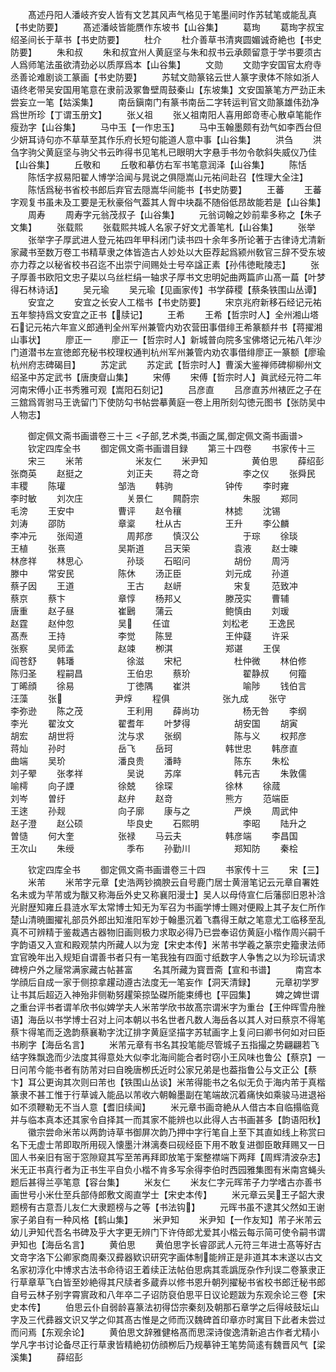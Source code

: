 <!-- { "loadSidebar": true } -->
　　髙述丹阳人潘岐齐安人皆有文艺其风声气格见于笔墨间时作苏轼笔或能乱真【书史防要】
　　髙述潘岐皆能赝作东坡书【山谷集】
　　葛珣
　　葛珣字叔宝绍圣间长于草书【书史防要】
　　杜介
　　杜介善草书清爽圆媚诚奇絶也【书史防要】
　　朱和叔
　　朱和叔宜州人黄庭坚与朱和叔书云承颇留意于学书要须古人爲师笔法虽欲清劲必以质厚爲本【山谷集】
　　文勋
　　文勋字安国官太府寺丞善论难剧谈工篆画【书史防要】
　　苏轼文勋篆铭云世人篆字隶体不除如浙人语终老带吴安国用笔意在隶前汲冢鲁壁周鼓秦山【东坡集】文安国篆笔方严劲正未尝妄立一笔【姑溪集】
　　南岳鎭南门有篆书南岳二字转运判官文勋篆雄伟劲净爲世所珍【丁谓玉册文】
　　张乂祖
　　张乂祖南阳人喜用郎竒枣心散卓笔能作瘦劲字【山谷集】
　　马中玉【一作忠玉】
　　马中玉翰墨颇有劲气如李西台但少妍耳诗句亦不草草至其作乐府长短句能道人意中事【山谷集】
　　洪刍
　　洪刍字驹父黄庭坚与驹父书云昨得书见笔札已眼明大字悬手书勿令欹斜失威仪乃佳【山谷集】
　　丘敬和
　　丘敬和摹仿右军书笔意润泽【山谷集】
　　陈恬
　　陈恬字叔易阳翟人博学洽闻与晁说之俱隠嵩山元祐间赴召【性理大全注】
　　陈恬爲秘书省校书郎后弃官去隠嵩华间能书【书史防要】
　　王蕃
　　王蕃字观复书虽未及工要是无秋豪俗气葢其人胷中块磊不随俗低昂故能若是【山谷集】
　　周寿
　　周寿字元翁茂叔子【山谷集】
　　元翁词翰之妙前辈多称之【朱子文集】
　　张载熙
　　张载熙共城人名家子好文尤善笔札【山谷集】
　　张举
　　张举字子厚武进人登元祐四年甲科闭门读书四十余年多所论著于古律诗尤清新家藏书至数万卷工书精草隶之体皆造古人妙处以大臣荐起爲颍州敎官三辞不受东坡亦力荐之以秘省校书召迄不出崇宁间赐处士号卒諡正素【孙伟徳毗陵志】
　　张子厚善书欧阳文忠子棐以乌丝栏绢一轴求子厚书文忠明妃曲两篇庐山髙一萹【叶梦得石林诗话】
　　吴元瑜
　　吴元瑜【见画家传】书学薛稷【蔡条铁围山丛谭】
　　安宜之
　　安宜之长安人工楷书【书史防要】
　　宋京兆府新移石经记元祐五年黎持爲文安宜之正书【牍记】
　　王希
　　王希【哲宗时人】全州湘山塔石记元祐六年宣义郎通判全州军州兼管内劝农营田事借绯王希篆额幷书【蒋擢湘山事状】
　　廖正一
　　廖正一【哲宗时人】新城普向院多宝佛塔记元祐八年沙门道潜书左宣徳郎充秘书校理权通判杭州军州兼管内劝农事借绯廖正一篆额【廖瑜杭州府志碑碣目】
　　苏定武
　　苏定武【哲宗时人】曹溪大鉴禅师碑柳柳州文绍圣中苏定武书【唐庚睂山集】
　　宋傅
　　宋傅【哲宗时人】眞武经元符二年河南宋傅小正书秀雅可观【嵩阳石刻记】
　　吕彦直
　　吕彦直苏州裱匠之子在三舘爲胥驸马王诜留门下使防勾书帖尝摹黄庭一卷上用所刻勾徳元图书【张防吴中人物志】

　　御定佩文斋书画谱卷三十三
<子部,艺术类,书画之属,御定佩文斋书画谱>
　　钦定四库全书
　　御定佩文斋书画谱目録
　　第三十四卷
　　书家传十三
　　宋三
　　米芾　　　　　　米友仁
　　米尹知　　　　　黄伯思
　　薛绍彭　　　　　张商英
　　赵挺之　　　　　刘正夫
　　蒋之竒　　　　　李之仪
　　张舜民　　　　　丰稷
　　陈瓘　　　　　　邹浩
　　韩驹　　　　　　钟传
　　李时雍　　　　　李时敏
　　刘次庄　　　　　关景仁
　　闗蔚宗　　　　　朱服
　　郑同　　　　　　毛滂
　　王安中　　　　　曹评
　　赵令穰　　　　　林摅
　　沈锡　　　　　　刘涛
　　邵防　　　　　　章楶
　　杜从古　　　　　王升
　　李公麟　　　　　李冲元
　　张闳道　　　　　周邦彦
　　慎汉公　　　　　于琮
　　徐琰　　　　　　王植
　　张熹　　　　　　吴斯道
　　吕天筞　　　　　袁液
　　赵士暕　　　　　林彦祥
　　林思心　　　　　孙琰
　　石昭问　　　　　胡份
　　周沔　　　　　　滕中
　　常安民　　　　　陈休
　　汤正臣　　　　　刘元成
　　孙道　　　　　　蔡子因
　　王道　　　　　　王古
　　赵岍　　　　　　宋复
　　范致冲　　　　　蔡京
　　蔡卞　　　　　　章惇
　　杨邦乂　　　　　滕茂实
　　曹辅　　　　　　唐重
　　赵子昼　　　　　崔鶠
　　蒲云　　　　　　鲍慎由
　　刘瑗　　　　　　赵霆
　　赵仲忽　　　　　吴
　　任谊　　　　　　刘松老
　　王逸民　　　　　髙焘
　　王持　　　　　　李觉
　　陈昱　　　　　　王仲薿
　　许采　　　　　　张察
　　吴师孟　　　　　赵竦
　　栁淇　　　　　　郑谌
　　王俣　　　　　　阎苍舒
　　韩璠　　　　　　徐滋
　　宋杞　　　　　　杜仲微
　　林伯修　　　　　陈归圣
　　程嗣昌　　　　　王伯忠
　　蔡玠　　　　　　翟静叔
　　何籀　　　　　　丁晞顔
　　徐易　　　　　　丁徳隅
　　崔洪　　　　　　喻陟
　　钱伯言　　　　　汪藻
　　张　　　　　　尹焞
　　程俱　　　　　　张九成
　　张守　　　　　　李弥逊
　　陈之茂　　　　　王利用
　　薛尚功　　　　　杨无咎
　　李纲　　　　　　李光
　　翟汝文　　　　　翟耆年
　　叶梦得　　　　　胡安国
　　胡寅　　　　　　胡宏
　　胡世将　　　　　沈与求
　　张纲　　　　　　陈与义
　　权邦彦　　　　　蒋灿
　　孙时　　　　　　岳飞
　　岳珂　　　　　　韩世忠
　　韩彦直　　　　　曲端
　　吴玠　　　　　　潘良贵
　　潘畤　　　　　　陈东
　　朱松　　　　　　刘子翚
　　张孝祥　　　　　吴说
　　苏庠　　　　　　韩元吉
　　朱敦儒　　　　　喻樗
　　向子諲　　　　　徐兢
　　徐琛　　　　　　徐林
　　徐蒇　　　　　　刘岑
　　曽纡　　　　　　赵弁
　　赵竒　　　　　　熊方
　　范端臣　　　　　王逨
　　孙觌　　　　　　向子廓
　　康与之　　　　　严焕
　　周武仲　　　　　赵子澄
　　赵公硕　　　　　毕良史
　　石熙明　　　　　李昭
　　陆升之　　　　　曽慥
　　何大奎　　　　　张禄
　　马云夫　　　　　韩彦端
　　李昌国　　　　　王次山
　　朱绶　　　　　　季布
　　孙勤川　　　　　郑知防
　　秦桧

　　钦定四库全书
　　御定佩文斋书画谱卷三十四
　　书家传十三
　　宋【三】
　　米芾
　　米芾字元章【史浩两钞摘腴云自号鹿门居士黄溍笔记云元章自署姓名未或为芉芾或为黻又称海岳外史又称襄阳漫士】吴人以母侍宣仁后藩邸旧恩补浛光尉歴知雍丘县涟水军太常博士知无为军召为书画学博士赐对便殿上其子友仁所作楚山清暁圗擢礼部员外郎出知淮阳军妙于翰墨沉着飞翥得王献之笔意尤工临移至乱真不可辨精于鉴裁遇古器物旧画则极力求取必得乃已尝奉诏仿黄庭小楷作周兴嗣千字韵语又入宣和殿观禁内所藏人以为宠【宋史本传】米芾书学羲之篆宗史籀隶法师宜官晚年出入规矩自谓善书者只有一笔我独有四面寸纸数字人争售之以为珍玩请求碑榜户外之屦常满家藏古帖甚富
　　名其所藏为寳晋斋【宣和书谱】
　　南宫本学顔后自成一家于侧掠拿趯动遵古法度无一笔妄作【洞天清録】
　　元章初学罗让书其后超迈入神殆非侧勒努趯筞掠坠磔所能束缚也【平园集】
　　婢之婢世谓之重台评书者谓羊欣书似婢学夫人米芾学欣书故髙宗谓米字为重台【王仲晖雪舟脞语】海岳以书学博士召对上问本朝以书名世者凡数人海岳各以其人对曰蔡京不得笔蔡卞得笔而乏逸韵蔡襄勒字沈辽排字黄庭坚描字苏轼画字上复问曰卿书何如对曰臣书刷字【海岳名言】
　　米芾元章有书名其投笔能尽管城子五指撮之势翩翩若飞结字殊飘逸而少法度其得意处大似李北海间能合者时窃小王风味也鲁公【蔡京】一日问芾今能书者有防芾对曰自晚唐栁氏近时公家兄弟是也葢指鲁公与文正公【蔡卞】耳公更询其次则曰芾也【铁围山丛谈】米芾得能书之名似无负于海内芾于真楷篆隶不甚工惟于行草诚入能品以芾收六朝翰墨副在笔端故沉着痛快如乘骏马进退裕如不须鞭勒无不当人意【耆旧续闻】
　　米元章书画竒絶从人借古本自临搨临竟并与临本真本还其家令自择其一而其家不能辨也以此得人古书画甚多【韵语阳秋】
　　徽宗尝命米芾以两韵诗草书御屏次韵乃押中字行笔自上至下其直如线上称赏曰名下无虚士芾即取所用砚入懐墨汁淋漓奏曰砚经臣下用不敢复进御臣敢拜赐又一日囬人书亲旧有宻于窓隙窥其写至芾再拜即放笔于案整襟端下两拜【周辉清波杂志】米无正书真行者为正书生平自负小楷不肯多写余得李伯时西园雅集图有米南宫蝇头题后甚得兰亭笔意【容台集】
　　米友仁
　　米友仁字元晖芾子力学嗜古亦善书画世号小米仕至兵部侍郎敷文阁直学士【宋史本传】
　　米元章云吴王子韶大隶题榜有古意吾儿友仁大隶题榜与之等【书法钩】
　　元晖书虽不逮其父然如王谢家子弟自有一种风格【鹤山集】
　　米尹知
　　米尹知【一作友知】芾子米芾云幼儿尹知代吾名书碑及乎大字更无辨门下许侍郎尤爱其小楷云每示简可使令嗣书谓尹知也【海岳名言】
　　黄伯思
　　黄伯思字长睿邵武人元符三年进士髙等好古文竒字洛下公卿家商周秦汉彛器欵识研究字画体制能辨正是非道其本末遂以古文名家初淳化中博求古法书命待诏王着续正法帖伯思病其乖譌厐杂作刋误二卷篆隶正行草章草飞白皆至妙絶得其尺牍者多蔵弆以修书恩升朝列擢秘书省校书郎迁秘书郎自号云林子别字霄賔政和八年卒二子诏防裒伯思平日议论题跋为东观余论三卷【宋史本传】
　　伯思云仆自弱龄喜篆法初得岱宗秦刻及朝那石章学之后得岐鼓坛山字及三代彞器文识又学之仰其髙古惟是之师而汉魏碑首印章亦时寓目下此者未尝过而问焉【东观余论】
　　黄伯思文辞雅健格髙而思深诗俊逸清新追古作者尤精小学凡字书讨论备尽正行草隶皆精絶初仿顔栁后乃规摹钟王笔势简逺有魏晋风气【梁溪集】
　　薛绍彭
